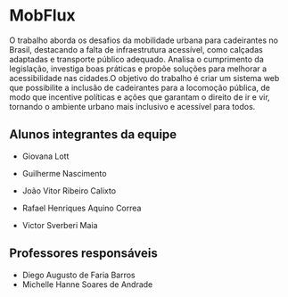 # MobFlux

O trabalho aborda os desafios da mobilidade urbana para cadeirantes no Brasil, destacando a falta de infraestrutura acessível, como calçadas adaptadas e transporte público adequado. Analisa o cumprimento da legislação, investiga boas práticas e propõe soluções para melhorar a acessibilidade nas cidades.O objetivo do trabalho é criar um sistema web que possibilite a inclusão de cadeirantes para a locomoção pública, de modo que incentive políticas e ações que garantam o direito de ir e vir, tornando o ambiente urbano mais inclusivo e acessível para todos.

## Alunos integrantes da equipe

* Giovana Lott
* Guilherme Nascimento
* João Vitor Ribeiro Calixto

* Rafael Henriques Aquino Correa
* Victor Sverberi Maia

## Professores responsáveis

* Diego Augusto de Faria Barros
* Michelle Hanne Soares de Andrade
